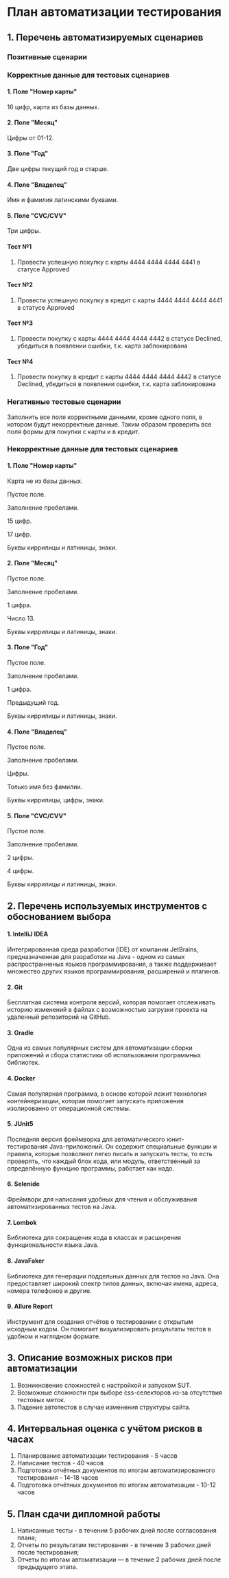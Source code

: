 # План автоматизации тестирования

## 1. Перечень автоматизируемых сценариев

### **Позитивные сценарии**

### Корректные данные для тестовых сценариев

#### 1. Поле "Номер карты"

16 цифр, карта из базы данных.

#### 2. Поле "Месяц"

Цифры от 01-12.

#### 3. Поле "Год"

Две цифры текущий год и старше.

#### 4. Поле "Владелец"

Имя и фамилия латинскими буквами.

#### 5. Поле "CVC/CVV"

Три цифры.

#### Тест №1

1. Провести успешную покупку с карты 4444 4444 4444 4441 в статусе Approved

#### Тест №2

1. Провести успешную покупку в кредит с карты 4444 4444 4444 4441 в статусе Approved

#### Тест №3

1. Провести покупку с карты 4444 4444 4444 4442 в статусе Declined,
   убедиться в появлении ошибки, т.к. карта заблокирована

#### Тест №4

1. Провести покупку в кредит с карты 4444 4444 4444 4442 в статусе Declined,
   убедиться в появлении ошибки, т.к. карта заблокирована

### **Негативные тестовые сценарии**

Заполнить все поля корректными данными, кроме одного поля, в котором будут
некорректные данные. Таким образом проверить все поля формы для покупки с карты и в кредит.

### Некорректные данные для тестовых сценариев

#### 1. Поле "Номер карты"

Карта не из базы данных.

Пустое поле.

Заполнение пробелами.

15 цифр.

17 цифр.

Буквы киррилицы и латиницы, знаки.

#### 2. Поле "Месяц"

Пустое поле.

Заполнение пробелами.

1 цифра.

Число 13.

Буквы киррилицы и латиницы, знаки.

#### 3. Поле "Год"

Пустое поле.

Заполнение пробелами.

1 цифра.

Предыдущий год.

Буквы киррилицы и латиницы, знаки.

#### 4. Поле "Владелец"

Пустое поле.

Заполнение пробелами.

Цифры.

Только имя без фамилии.

Буквы киррилицы, цифры, знаки.

#### 5. Поле "CVC/CVV"

Пустое поле.

Заполнение пробелами.

2 цифры.

4 цифры.

Буквы киррилицы и латиницы, знаки.

## 2. Перечень используемых инструментов с обоснованием выбора

#### 1. IntelliJ IDEA

Интегрированная среда разработки (IDE) от компании JetBrains, предназначенная для разработки
на Java - одном из самых распространненых языков программирования, а также поддерживает множество других
языков программирования, расширений и плагинов.

#### 2. Git

Бесплатная система контроля версий, которая помогает отслеживать историю изменений в файлах с
возможностью загрузки проекта на удаленный репозиторий на GitHub.

#### 3. Gradle

Одна из самых популярных систем для автоматизации сборки приложений и сбора статистики
об использовании программных библиотек.

#### 4. Docker

Самая популярная программа, в основе которой лежит технология контейнеризации,
которая помогает запускать приложения изолированно от операционной системы.

#### 5. JUnit5

Последняя версия фреймворка для автоматического юнит-тестирования Java-приложений.
Он содержит специальные функции и правила, которые позволяют легко писать и запускать тесты,
то есть проверять, что каждый блок кода, или модуль, ответственный за определённую функцию программы,
работает как надо.

#### 6. Selenide

Фреймворк для написания удобных для чтения и обслуживания автоматизированных тестов на Java.

#### 7. Lombok

Библиотека для сокращения кода в классах и расширения функциональности языка Java.

#### 8. JavaFaker

Библиотека для генерации поддельных данных для тестов на Java.
Она предоставляет широкий спектр типов данных, включая имена, адреса, номера телефонов и другие.

#### 9. Allure Report

Инструмент для создания отчётов о тестировании с открытым исходным кодом.
Он помогает визуализировать результаты тестов в удобном и наглядном формате.

## 3. Описание возможных рисков при автоматизации

1. Возникновение сложностей с настройкой и запуском SUT.
1. Возможные сложности при выборе css-селекторов из-за отсутствия тестовых меток.
1. Падение автотестов в случае изменения структуры сайта.

## 4. Интервальная оценка с учётом рисков в часах

1. Планирование автоматизации тестирования - 5 часов
1. Написание тестов - 40 часов
1. Подготовка отчётных документов по итогам автоматизированного тестирования - 14-18 часов
1. Подготовка отчётных документов по итогам автоматизации - 10-12 часов

## 5. План сдачи дипломной работы

1. Написанные тесты - в течении 5 рабочих дней после согласования плана;
1. Отчеты по результатам тестирования - в течение 3 рабочих дней после тестирования;
1. Отчеты по итогам автоматизации — в течение 2 рабочих дней после предыдущего этапа.